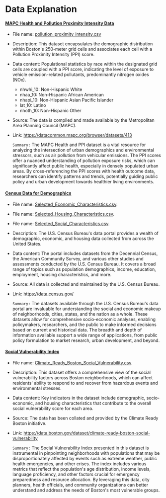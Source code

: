 # Data Explanation #

#### <ins>MAPC Health and Pollution Proximity Intensity Data</ins>
- File name: [pollution_proximity_intensity.csv](/fa23-team-a/data/csv_files/pollution_proximity_intensity.csv)
- Description: This dataset encapsulates the demographic distribution within Boston's 250-meter grid cells and associates each cell with a Pollution Proximity Intensity (PPI) score.
- Data content: Populational statistics by race within the designated grid cells are coupled with a PPI score, indicating the level of exposure to vehicle emission-related pollutants, predominantly nitrogen oxides (NOx).
    - nhwhi_10: Non-Hispanic White
    - nhaa_10: Non-Hispanic African American
    - nhapi_10: Non-Hispanic Asian Pacific Islander
    - lat_10: Latino
    - nhoth_10: Non-Hispanic Other
- Source: The data is compiled and made available by the Metropolitan Area Planning Council (MAPC).
- Link: https://datacommon.mapc.org/browser/datasets/413

    `Summary:` The MAPC Health and PPI dataset is a vital resource for analyzing the intersection of urban demographics and environmental stressors, such as air pollution from vehicular emissions. The PPI scores offer a nuanced understanding of pollution exposure risks, which can significantly affect public health, especially in densely populated urban areas. By cross-referencing the PPI scores with health outcome data, researchers can identify patterns and trends, potentially guiding public policy and urban development towards healthier living environments.



#### <ins>Census Data for Demographics</ins>
- File name: [Selected_Economic_Characteristics.csv](/fa23-team-a/data/csv_files/Selected_Economic_Characteristics.csv).
- File name: [Selected_Housing_Characteristics.csv](/fa23-team-a/data/csv_files/Selected_Housing_Characteristics.csv).
- File name: [Selected_Social_Characteristics.csv](/fa23-team-a/data/csv_files/Selected_Social_Characteristics.csv).
- Description: The U.S. Census Bureau's data portal provides a wealth of demographic, economic, and housing data collected from across the United States.
- Data content: The portal includes datasets from the Decennial Census, the American Community Survey, and various other studies and assessments conducted by the U.S. Census Bureau. It covers a broad range of topics such as population demographics, income, education, employment, housing characteristics, and more.
- Source: All data is collected and maintained by the U.S. Census Bureau.
- Link: https://data.census.gov/

    `Summary:` The datasets available through the U.S. Census Bureau's data portal are invaluable for understanding the social and economic makeup of neighborhoods, cities, states, and the nation as a whole. These datasets allow for comprehensive socio-economic analyses, enabling policymakers, researchers, and the public to make informed decisions based on current and historical data. The breadth and depth of information available support a wide range of applications, from public policy formulation to market research, urban development, and beyond.



#### <ins>Social Vulnerability Index</ins>
- File name: [Climate_Ready_Boston_Social_Vulnerability.csv](/fa23-team-a/data/csv_files/Climate_Ready_Boston_Social_Vulnerability.csv).
- Description: This dataset offers a comprehensive view of the social vulnerability factors across Boston neighborhoods, which can affect residents' ability to respond to and recover from hazardous events and environmental stresses.
- Data content: Key indicators in the dataset include demographic, socio-economic, and housing characteristics that contribute to the overall social vulnerability score for each area.
- Source: The data has been collated and provided by the Climate Ready Boston initiative.
- Link: https://data.boston.gov/dataset/climate-ready-boston-social-vulnerability

    `Summary:` The Social Vulnerability Index presented in this dataset is instrumental in pinpointing neighborhoods with populations that may be disproportionately affected by events such as extreme weather, public health emergencies, and other crises. The index includes various metrics that reflect the population's age distribution, income levels, language proficiency, and other factors crucial for emergency preparedness and resource allocation. By leveraging this data, city planners, health officials, and community organizations can better understand and address the needs of Boston's most vulnerable groups.

